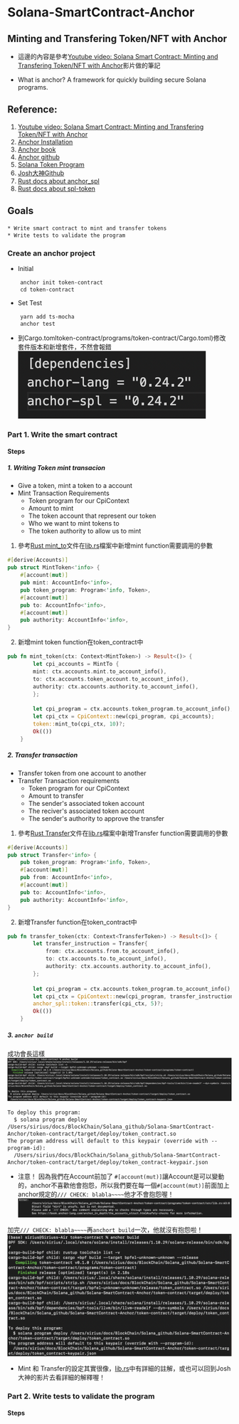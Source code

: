 # Solana-SmartContract-Anchor
## Minting and Transfering Token/NFT with Anchor

* 這邊的內容是參考[Youtube video: Solana Smart Contract: Minting and Transfering Token/NFT with Anchor](https://youtu.be/3GHlk6vosQw)影片做的筆記

* What is anchor?
A framework for quickly building secure Solana programs.

## Reference:
1. [Youtube video: Solana Smart Contract: Minting and Transfering Token/NFT with Anchor](https://youtu.be/3GHlk6vosQw)
2. [Anchor Installation](https://www.anchor-lang.com/docs/installation)
3. [Anchor book](https://book.anchor-lang.com/)
4. [Anchor github](https://github.com/coral-xyz/anchor)
5. [Solana Token Program](https://spl.solana.com/)
6. [Josh大神Github](https://github.com/chang47/Anchor-Mint-and-Transfer-Smart-Contract)
7. [Rust docs about anchor_spl](https://docs.rs/anchor-spl/latest/anchor_spl/)
8. [Rust docs about spl-token](https://docs.rs/spl-token/latest/spl_token/)

## Goals
    * Write smart contract to mint and transfer tokens
    * Write tests to validate the program

### Create an anchor project
- Initial 
```
    anchor init token-contract
    cd token-contract
```
- Set Test
```
    yarn add ts-mocha 
    anchor test
```
- 到Cargo.tomltoken-contract/programs/token-contract/Cargo.toml)修改套件版本和新增套件，不然會報錯
![](images/cargoset.png)

### Part 1. Write the smart contract
#### Steps
##### 1. Writing Token mint transacion
* Give a token, mint a token to a account
* Mint Transaction Requirements
    * Token program for our CpiContext
    * Amount to mint
    * The token account that represent our token
    * Who we want to mint tokens to
    * The token authority to allow us to mint
1. 參考[Rust mint_to](https://docs.rs/anchor-spl/latest/anchor_spl/token/fn.mint_to.html)文件在[lib.rs](token-contract/programs/token-contract/src/lib.rs)檔案中新增mint function需要調用的參數
```rust
#[derive(Accounts)]
pub struct MintToken<'info> {
    #[account(mut)]
    pub mint: AccountInfo<'info>,
    pub token_program: Program<'info, Token>,
    #[account(mut)]
    pub to: AccountInfo<'info>,
    #[account(mut)]
    pub authority: AccountInfo<'info>,
}
```
2. 新增mint token function在token_contract中
```rust
pub fn mint_token(ctx: Context<MintToken>) -> Result<()> {
        let cpi_accounts = MintTo {
        mint: ctx.accounts.mint.to_account_info(), 
        to: ctx.accounts.token_account.to_account_info(),
        authority: ctx.accounts.authority.to_account_info(),
        };

        let cpi_program = ctx.accounts.token_program.to_account_info();
        let cpi_ctx = CpiContext::new(cpi_program, cpi_accounts);
        token::mint_to(cpi_ctx, 10)?;
        Ok(())
    }
```

##### 2. Transfer transaction
* Transfer token from one account to another
* Transfer Transaction requirements
    * Token program for our CpiContext
    * Amount to transfer
    * The sender's associated token account
    * The reciver's associated token account
    * The sender's authority to approve the transfer

1. 參考[Rust Transfer](https://docs.rs/anchor-spl/latest/anchor_spl/token/struct.Transfer.html)文件在[lib.rs](token-contract/programs/token-contract/src/lib.rs)檔案中新增Transfer function需要調用的參數
```rust
#[derive(Accounts)]
pub struct Transfer<'info> {
    pub token_program: Program<'info, Token>,
    #[account(mut)]
    pub from: AccountInfo<'info>,
    #[account(mut)]
    pub to: AccountInfo<'info>,
    pub authority: AccountInfo<'info>,
}
```
2. 新增Transfer function在token_contract中
```rust
pub fn transfer_token(ctx: Context<TransferToken>) -> Result<()> {
        let transfer_instruction = Transfer{
            from: ctx.accounts.from.to_account_info(),
            to: ctx.accounts.to.to_account_info(),
            authority: ctx.accounts.authority.to_account_info(),
        };
         
        let cpi_program = ctx.accounts.token_program.to_account_info();
        let cpi_ctx = CpiContext::new(cpi_program, transfer_instruction);
        anchor_spl::token::transfer(cpi_ctx, 5)?;
        Ok(())
    } 
```

##### 3. `anchor build`
成功會長這樣
![](images/anchorbuild.png)

```
To deploy this program:
  $ solana program deploy /Users/sirius/docs/BlockChain/Solana_github/Solana-SmartContract-Anchor/token-contract/target/deploy/token_contract.so
The program address will default to this keypair (override with --program-id):
  /Users/sirius/docs/BlockChain/Solana_github/Solana-SmartContract-Anchor/token-contract/target/deploy/token_contract-keypair.json
```

* 注意！
因為我們在Account前加了 `#[account(mut)]`讓Account是可以變動的，anchor不喜歡他會抱怨，所以我們要在每一個`#[account(mut)]`前面加上anchor規定的`/// CHECK: blabla~~~~`他才不會抱怨喔！
![](images/checkerror.png)

加完`/// CHECK: blabla~~~~`再`anchort build`一次，他就沒有抱怨啦！
![](images/withoutcheckerror.png)


* Mint 和 Transfer的設定其實很像，[lib.rs](token-contract/programs/token-contract/src/lib.rs)中有詳細的註解，或也可以回到Josh大神的影片去看詳細的解釋喔！

### Part 2. Write tests to validate the program
#### Steps

